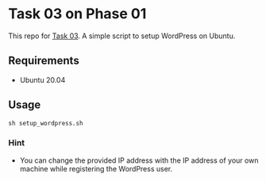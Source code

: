 # Task 03 on Phase 01

This repo for [Task 03](https://learningdevops.makvaz.com/phase1-task3-scripting).
A simple script to setup WordPress on Ubuntu.

## Requirements
 * Ubuntu 20.04

## Usage
```
sh setup_wordpress.sh
```
### Hint
* You can change the provided IP address with the IP address of your own machine while registering the WordPress user.  
